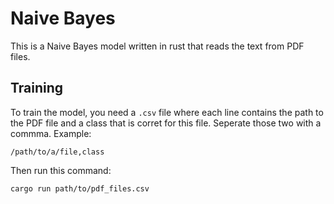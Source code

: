 # Naive Bayes

This is a Naive Bayes model written in rust that reads the text from PDF files.

## Training

To train the model, you need a `.csv` file where each line contains the path to the PDF file and a class that is corret for this file.
Seperate those two with a commma.
Example:
```csv
/path/to/a/file,class
```

Then run this command:
```bash
cargo run path/to/pdf_files.csv
```
